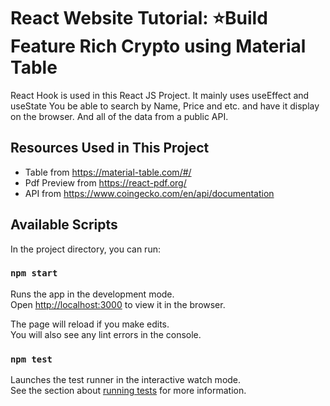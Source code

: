# React Website Tutorial: ⭐Build Feature Rich Crypto using Material Table
React Hook is used in this React JS Project. It mainly uses useEffect and useState
You be able to search by Name, Price and etc. and have it display on the browser. And all of the data from a public API.  

## Resources Used in This Project

- Table from https://material-table.com/#/ <br />
- Pdf Preview from https://react-pdf.org/ <br />
- API from https://www.coingecko.com/en/api/documentation <br />

## Available Scripts

In the project directory, you can run:

### `npm start`

Runs the app in the development mode.<br>
Open [http://localhost:3000](http://localhost:3000) to view it in the browser.

The page will reload if you make edits.<br>
You will also see any lint errors in the console.

### `npm test`

Launches the test runner in the interactive watch mode.<br>
See the section about [running tests](#running-tests) for more information.
